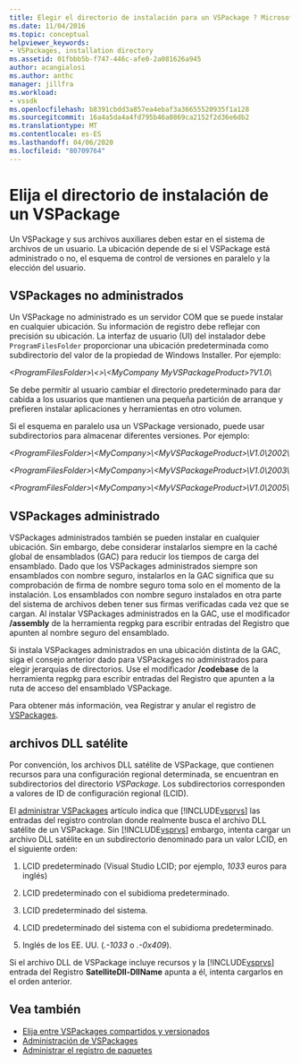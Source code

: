 ```yaml
---
title: Elegir el directorio de instalación para un VSPackage ? Microsoft Docs
ms.date: 11/04/2016
ms.topic: conceptual
helpviewer_keywords:
- VSPackages, installation directory
ms.assetid: 01fbbb5b-f747-446c-afe0-2a081626a945
author: acangialosi
ms.author: anthc
manager: jillfra
ms.workload:
- vssdk
ms.openlocfilehash: b8391cbdd3a857ea4ebaf3a36655520935f1a128
ms.sourcegitcommit: 16a4a5da4a4fd795b46a0869ca2152f2d36e6db2
ms.translationtype: MT
ms.contentlocale: es-ES
ms.lasthandoff: 04/06/2020
ms.locfileid: "80709764"
---
```

# <a name="choose-the-installation-directory-for-a-vspackage"></a>Elija el directorio de instalación de un VSPackage
Un VSPackage y sus archivos auxiliares deben estar en el sistema de archivos de un usuario. La ubicación depende de si el VSPackage está administrado o no, el esquema de control de versiones en paralelo y la elección del usuario.

## <a name="unmanaged-vspackages"></a>VSPackages no administrados
 Un VSPackage no administrado es un servidor COM que se puede instalar en cualquier ubicación. Su información de registro debe reflejar con precisión su ubicación. La interfaz de usuario (UI) del instalador debe `ProgramFilesFolder` proporcionar una ubicación predeterminada como subdirectorio del valor de la propiedad de Windows Installer. Por ejemplo:

*&lt;ProgramFilesFolder&gt;\\&lt;&gt;\\&lt;MyCompany MyVSPackageProduct&gt;?V1.0\\*

 Se debe permitir al usuario cambiar el directorio predeterminado para dar cabida a los usuarios que mantienen una pequeña partición de arranque y prefieren instalar aplicaciones y herramientas en otro volumen.

 Si el esquema en paralelo usa un VSPackage versionado, puede usar subdirectorios para almacenar diferentes versiones. Por ejemplo:

 *&lt;ProgramFilesFolder&gt;\\&lt;MyCompany&gt;\\&lt;MyVSPackageProduct&gt;\\V1.0\\2002\\*

 *&lt;ProgramFilesFolder&gt;\\&lt;MyCompany&gt;\\&lt;MyVSPackageProduct&gt;\\V1.0\\2003\\*

 *&lt;ProgramFilesFolder&gt;\\&lt;MyCompany&gt;\\&lt;MyVSPackageProduct&gt;\\V1.0\\2005\\*

## <a name="managed-vspackages"></a>VSPackages administrado
 VSPackages administrados también se pueden instalar en cualquier ubicación. Sin embargo, debe considerar instalarlos siempre en la caché global de ensamblados (GAC) para reducir los tiempos de carga del ensamblado. Dado que los VSPackages administrados siempre son ensamblados con nombre seguro, instalarlos en la GAC significa que su comprobación de firma de nombre seguro toma solo en el momento de la instalación. Los ensamblados con nombre seguro instalados en otra parte del sistema de archivos deben tener sus firmas verificadas cada vez que se cargan. Al instalar VSPackages administrados en la GAC, use el modificador **/assembly** de la herramienta regpkg para escribir entradas del Registro que apunten al nombre seguro del ensamblado.

 Si instala VSPackages administrados en una ubicación distinta de la GAC, siga el consejo anterior dado para VSPackages no administrados para elegir jerarquías de directorios. Use el modificador **/codebase** de la herramienta regpkg para escribir entradas del Registro que apunten a la ruta de acceso del ensamblado VSPackage.

 Para obtener más información, vea Registrar y anular el registro de [VSPackages](../../extensibility/registering-and-unregistering-vspackages.md).

## <a name="satellite-dlls"></a>archivos DLL satélite
 Por convención, los archivos DLL satélite de VSPackage, que contienen recursos para una configuración regional determinada, se encuentran en subdirectorios del directorio *VSPackage.* Los subdirectorios corresponden a valores de ID de configuración regional (LCID).

 El [administrar VSPackages](../../extensibility/managing-vspackages.md) artículo indica que [!INCLUDE[vsprvs](../../code-quality/includes/vsprvs_md.md)] las entradas del registro controlan donde realmente busca el archivo DLL satélite de un VSPackage. Sin [!INCLUDE[vsprvs](../../code-quality/includes/vsprvs_md.md)] embargo, intenta cargar un archivo DLL satélite en un subdirectorio denominado para un valor LCID, en el siguiente orden:

1. LCID predeterminado (Visual Studio LCID; por ejemplo, *1033* euros para inglés)

2. LCID predeterminado con el subidioma predeterminado.

3. LCID predeterminado del sistema.

4. LCID predeterminado del sistema con el subidioma predeterminado.

5. Inglés de los EE. UU. (*.-1033* o *.-0x409*).

Si el archivo DLL de VSPackage incluye recursos y la [!INCLUDE[vsprvs](../../code-quality/includes/vsprvs_md.md)] entrada del Registro **SatelliteDll-DllName** apunta a él, intenta cargarlos en el orden anterior.

## <a name="see-also"></a>Vea también
- [Elija entre VSPackages compartidos y versionados](../../extensibility/choosing-between-shared-and-versioned-vspackages.md)
- [Administración de VSPackages](../../extensibility/managing-vspackages.md)
- [Administrar el registro de paquetes](https://msdn.microsoft.com/library/f69e0ea3-6a92-4639-8ca9-4c9c210e58a1)
